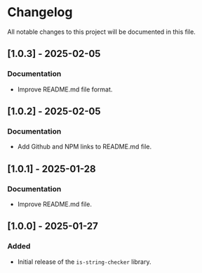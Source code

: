 # Changelog

All notable changes to this project will be documented in this file.

## [1.0.3] - 2025-02-05

### Documentation

- Improve README.md file format.

## [1.0.2] - 2025-02-05

### Documentation

- Add Github and NPM links to README.md file.

## [1.0.1] - 2025-01-28

### Documentation

- Improve README.md file.


## [1.0.0] - 2025-01-27

### Added

- Initial release of the `is-string-checker` library.
